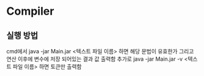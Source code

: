 # Compiler
   
   ## 실행 방법
   cmd에서 java -jar Main.jar <텍스트 파일 이름> 하면 해당 문법이 유효한가 그리고 연산 이후에 변수에 저장 되어있는 결과 값 출력함
   추가로 java -jar Main.jar -v <텍스트 파일 이름> 하면 토큰만 출력함
